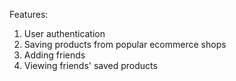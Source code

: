 Features:
1. User authentication
2. Saving products from popular ecommerce shops 
3. Adding friends
4. Viewing friends' saved products
